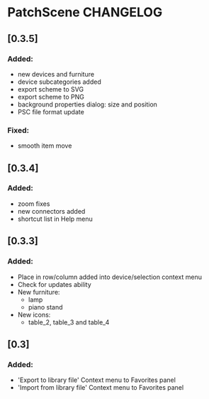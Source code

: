 # PatchScene CHANGELOG

## [0.3.5]
### Added:
- new devices and furniture
- device subcategories added
- export scheme to SVG
- export scheme to PNG
- background properties dialog: size and position
- PSC file format update

### Fixed:
- smooth item move

## [0.3.4]
### Added:
- zoom fixes
- new connectors added
- shortcut list in Help menu

## [0.3.3]
### Added:
- Place in row/column added into device/selection context menu
- Check for updates ability
- New furniture:
  * lamp
  * piano stand
- New icons:
  * table_2, table_3 and table_4

## [0.3]
### Added:
- 'Export to library file' Context menu to Favorites panel
- 'Import from library file' Context menu to Favorites panel
